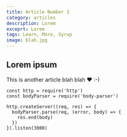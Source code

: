 ```yaml
---
title: Article Number 3
category: articles
description: Lorem
exceprt: Lorem
tags: Learn, More, Syrup
image: blah.jpg
---
```


## Lorem ipsum

This is another article blah blah :heart: :-)

```js{1,3-5}[server.js]
const http = require('http')
const bodyParser = require('body-parser')

http.createServer((req, res) => {
  bodyParser.parse(req, (error, body) => {
    res.end(body)
  })
}).listen(3000)
```
